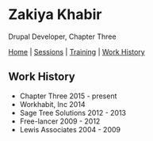 # Zakiya Khabir
Drupal Developer, Chapter Three

[Home](README.md) | [Sessions](sessions.md) | [Training](training.md) | [Work History](history.md)

## Work History

* Chapter Three 2015 - present
* Workhabit, Inc 2014 
* Sage Tree Solutions 2012 - 2013
* Free-lancer 2009 - 2012
* Lewis Associates 2004 - 2009